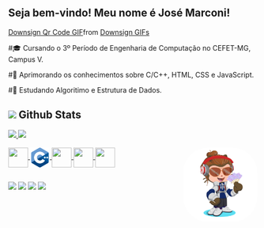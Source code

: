 ## Seja bem-vindo! Meu nome é José Marconi!

<div class="tenor-gif-embed" data-postid="13617041" data-share-method="host" data-aspect-ratio="0.996753" data-width="30%"><a href="https://tenor.com/view/downsign-qr-code-brick-game-art-puzzle-gif-13617041">Downsign Qr Code GIF</a>from <a href="https://tenor.com/search/downsign-gifs">Downsign GIFs</a></div> <script type="text/javascript" async src="https://tenor.com/embed.js"></script>

#🎓 Cursando o 3º Período de Engenharia de Computação no CEFET-MG, Campus V.
<p> <p>
  
#🚀 Aprimorando os conhecimentos sobre C/C++, HTML, CSS e JavaScript.
<p> <p>
   
#📖 Estudando Algoritimo e Estrutura de Dados.

<div>
  
## <img src="https://media.giphy.com/media/iY8CRBdQXODJSCERIr/giphy.gif" width="35"><b> Github Stats </b>
  
<a href="https://github.com/josemarconi">
<img width="48%" src="https://github-readme-stats.vercel.app/api/top-langs/?username=josemarconi&layout=compact&langs_count=7&theme=dracula"/>
<img width="40%"" src="https://github-readme-stats.vercel.app/api?username=josemarconi&show_icons=true&theme=dracula&include_all_commits=true&count_public=true"/>
  
  </div>
  </div>
  </div>
 
<div style="display: inline_block"><br>
  
  <img align="center" height="40px" width="40px" src="https://cdn.jsdelivr.net/gh/devicons/devicon/icons/c/c-original.svg" />
  <img align="center" height="40px" width="40px" src="imagens/c-.png"/> 
  <img align="center" height="40px" width="40px" src="https://cdn.jsdelivr.net/gh/devicons/devicon/icons/css3/css3-original.svg" />
  <img align="center" height="40px" width="40px" src="https://cdn.jsdelivr.net/gh/devicons/devicon/icons/html5/html5-original.svg" />
  <img align="center" height="40px" width="40px" src="https://cdn.jsdelivr.net/gh/devicons/devicon/icons/javascript/javascript-original.svg" />
  <img align="right" height="150" style="border-radius:50px;" src="imagens/octocat-1679678866355.png"/>
</a>
</div>

##

<div align = "left"> 
  <a href="https://www.instagram.com/jmarconi_18/" target="_blank"><img src="https://img.shields.io/badge/-Instagram-%23E4405F?style=for-the-badge&logo=instagram&logoColor=white" target="_blank"></a>
  <a href = "mailto:jmarconiadm@outlook.com"><img src="https://img.shields.io/badge/-Gmail-%23333?style=for-the-badge&logo=gmail&logoColor=white" target="_blank"></a>
  <a href="https://www.linkedin.com/in/jmarconi-almeida/" target="_blank"><img src="https://img.shields.io/badge/-LinkedIn-%230077B5?style=for-the-badge&logo=linkedin&logoColor=white" target="_blank"></a> 
  <a href="https://t.me/jmarconia"><img src="https://img.shields.io/badge/Telegram-2CA5E0?style=for-the-badge&logo=telegram&logoColor=white"/> </a>
